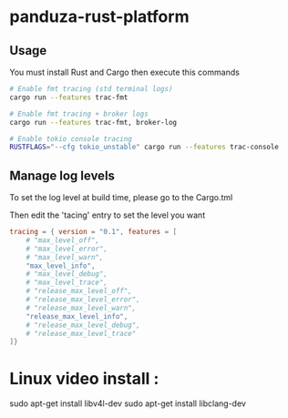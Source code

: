 # panduza-rust-platform


## Usage

You must install Rust and Cargo then execute this commands

```bash
# Enable fmt tracing (std terminal logs)
cargo run --features trac-fmt

# Enable fmt tracing + broker logs 
cargo run --features trac-fmt, broker-log

# Enable tokio console tracing
RUSTFLAGS="--cfg tokio_unstable" cargo run --features trac-console
```

## Manage log levels

To set the log level at build time, please go to the Cargo.tml

Then edit the 'tacing' entry to set the level you want

```toml
tracing = { version = "0.1", features = [
    # "max_level_off",
    # "max_level_error",
    # "max_level_warn",
    "max_level_info",
    # "max_level_debug",
    # "max_level_trace",
    # "release_max_level_off",
    # "release_max_level_error",
    # "release_max_level_warn",
    "release_max_level_info",
    # "release_max_level_debug",
    # "release_max_level_trace"
]}
```

# Linux video install :

sudo apt-get install libv4l-dev
sudo apt-get install libclang-dev
